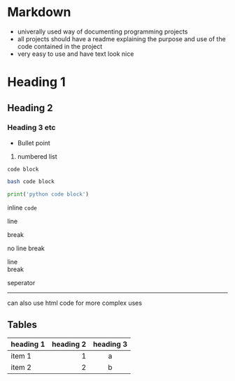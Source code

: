 # Markdown

- univerally used way of documenting programming projects
- all projects should have a readme explaining the purpose and use of the code contained in the project
- very easy to use and have text look nice

# Heading 1

## Heading 2

### Heading 3 etc

- Bullet point

1. numbered list

```
code block
```

```bash
bash code block
```

```python
print('python code block')
```

inline `code`

line

break

no
line
break

line\
break

seperator

---

<!-- comment -->

can also use html code for more complex uses


## Tables

| heading 1 | heading 2 | heading 3 |
| --------- | --------: | :-------: |
| item 1    |         1 |     a     |
| item 2    |         2 |     b     |
